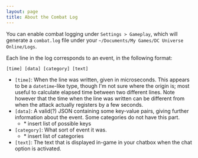 ```yaml
---
layout: page
title: About the Combat Log
---
```


You can enable combat logging under `Settings > Gameplay`, which will generate a `combat.log` file under your `~/Documents/My Games/DC Universe Online/Logs`.

Each line in the log corresponds to an event, in the following format:

```
[time] [data] [category] [text]
```

* `[time]`: When the line was written, given in microseconds. This appears to be a `datetime`-like type, though I'm not sure where the origin is; most useful to calculate elapsed time between two different lines. Note however that the time when the line was written can be different from when the attack actually registers by a few seconds.
* `[data]`: A valid(?) JSON containing some key-value pairs, giving further information about the event. Some categories do not have this part.
    * \* insert list of possible keys
* `[category]`: What sort of event it was.
    * \* insert list of categories
* `[text]`: The text that is displayed in-game in your chatbox when the chat option is activated.

